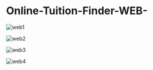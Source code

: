 # Online-Tuition-Finder-WEB-

![web1](https://user-images.githubusercontent.com/49164567/84707797-f9349600-af7c-11ea-8509-d56e07fd725f.png)


![web2](https://user-images.githubusercontent.com/49164567/84707818-02256780-af7d-11ea-9dd8-34e06ce0513c.png)


![web3](https://user-images.githubusercontent.com/49164567/84707843-0a7da280-af7d-11ea-99e2-ae57e43b3dab.png)


![web4](https://user-images.githubusercontent.com/49164567/84707866-149fa100-af7d-11ea-9fea-c1a737a2464a.png)
